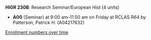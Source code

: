 **HIGR 230B**: Research Seminar/European Hist (4 units)

- **A00** (Seminar) at 9:00 am–11:50 am on Friday at RCLAS R64 by Patterson, Patrick H. (A04217632)

[Enrollment numbers over time](./HIGR230B.tsv)
